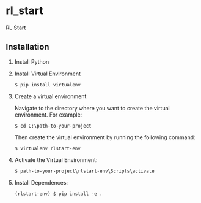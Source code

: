 # rl_start
RL Start

## Installation
1. Install Python

2. Install Virtual Environment
    ~~~
    $ pip install virtualenv
    ~~~

3. Create a virtual environment

    Navigate to the directory where you want to create the virtual environment. For example:
    ~~~
    $ cd C:\path-to-your-project
    ~~~
    Then create the virtual environment by running the following command:
    ~~~
    $ virtualenv rlstart-env
    ~~~

4. Activate the Virtual Environment:
    ~~~
    $ path-to-your-project\rlstart-env\Scripts\activate
    ~~~

5. Install Dependences:
    ~~~
    (rlstart-env) $ pip install -e .
    ~~~